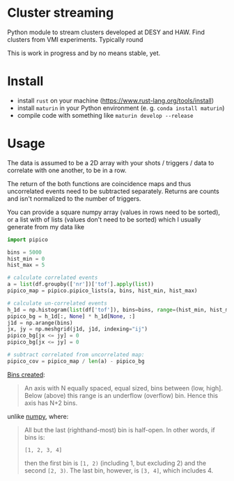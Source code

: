 # Cluster streaming
Python module to stream clusters developed at DESY and HAW.
Find clusters from VMI experiments. Typically round 

This is work in progress and by no means stable, yet.

# Install
- install `rust` on your machine (https://www.rust-lang.org/tools/install)
- install `maturin` in your Python environment (e. g. `conda install maturin`)
- compile code with something like `maturin develop --release`

# Usage
The data is assumed to be a 2D array with your shots / triggers / data to correlate with one
another, to be in a row.

The return of the both functions are coincidence maps and thus uncorrelated events need to be
subtracted separately.
Returns are counts and isn't normalized to the number of triggers.

You can provide a square numpy array (values in rows need to be sorted), or a list with of lists
(values don't need to be sorted) which I usually generate from my data
like
```python
import pipico

bins = 5000
hist_min = 0
hist_max = 5

# calculate correlated events
a = list(df.groupby(['nr'])['tof'].apply(list))
pipico_map = pipico.pipico_lists(a, bins, hist_min, hist_max)

# calculate un-correlated events
h_1d = np.histogram(list(df['tof']), bins=bins, range=(hist_min, hist_max))[0] / len(a)
pipico_bg = h_1d[:, None] * h_1d[None, :]
j1d = np.arange(bins)
jx, jy = np.meshgrid(j1d, j1d, indexing="ij")
pipico_bg[jx <= jy] = 0
pipico_bg[jx <= jy] = 0

# subtract correlated from uncorrelated map:
pipico_cov = pipico_map / len(a) - pipico_bg
```

[Bins created](https://docs.rs/ndhistogram/0.6.2/ndhistogram/axis/struct.Uniform.html):
> An axis with N equally spaced, equal sized, bins between (low, high]. Below (above) this range is an underflow (overflow) bin. Hence this axis has N+2 bins.

unlike [numpy](https://numpy.org/doc/stable/reference/generated/numpy.histogram.html?highlight=histogram#numpy.histogram), where:
> All but the last (righthand-most) bin is half-open. In other words, if bins is:
> 
> `[1, 2, 3, 4]`
>
> then the first bin is `[1, 2)` (including 1, but excluding 2) and the second `[2, 3)`. The last bin, however, is `[3, 4]`, which includes 4.